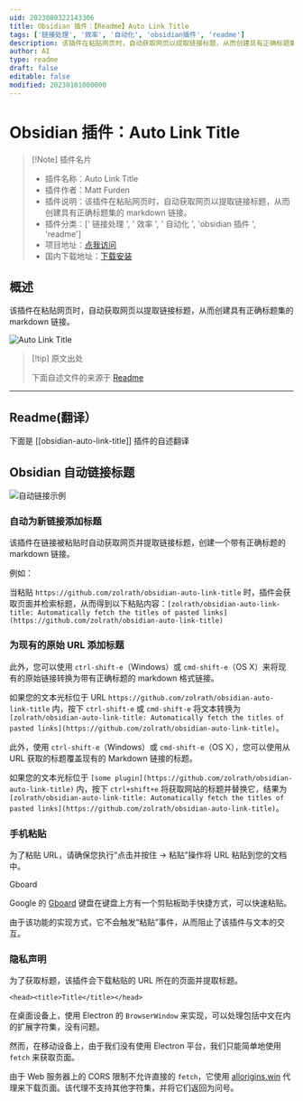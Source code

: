 ```yaml
---
uid: 2023080322143306
title: Obsidian 插件：【Readme】Auto Link Title
tags: ['链接处理', '效率', '自动化', 'obsidian插件', 'readme']
description: 该插件在粘贴网页时，自动获取网页以提取链接标题，从而创建具有正确标题集的markdown链接。
author: AI
type: readme
draft: false
editable: false
modified: 20230101000000
---
```


# Obsidian 插件：Auto Link Title

> [!Note] 插件名片
> - 插件名称：Auto Link Title
> - 插件作者：Matt Furden
> - 插件说明：该插件在粘贴网页时，自动获取网页以提取链接标题，从而创建具有正确标题集的 markdown 链接。
> - 插件分类：[' 链接处理 ', ' 效率 ', ' 自动化 ', 'obsidian 插件 ', 'readme']
> - 项目地址：[点我访问](https://github.com/zolrath/obsidian-auto-link-title)
> - 国内下载地址：[下载安装](https://pkmer.cn/products/plugin/pluginMarket/?obsidian-auto-link-title)

## 概述

该插件在粘贴网页时，自动获取网页以提取链接标题，从而创建具有正确标题集的 markdown 链接。

![Auto Link Title](https://cdn.pkmer.cn/covers/obsidian-auto-link-title.GIF!pkmer)

> [!tip] 原文出处
>
>下面自述文件的来源于 [Readme](https://ghproxy.net/https://raw.githubusercontent.com/zolrath/obsidian-auto-link-title/main/README.md)
>

---

## Readme(翻译）

下面是 [[obsidian-auto-link-title]] 插件的自述翻译

## Obsidian 自动链接标题

![自动链接示例](auto-link-title.gif)

### 自动为新链接添加标题

该插件在链接被粘贴时自动获取网页并提取链接标题，创建一个带有正确标题的 markdown 链接。

例如：

当粘贴 `https://github.com/zolrath/obsidian-auto-link-title` 时，插件会获取页面并检索标题，从而得到以下粘贴内容：`[zolrath/obsidian-auto-link-title: Automatically fetch the titles of pasted links](https://github.com/zolrath/obsidian-auto-link-title)`

### 为现有的原始 URL 添加标题

此外，您可以使用 `ctrl-shift-e`（Windows）或 `cmd-shift-e`（OS X）来将现有的原始链接转换为带有正确标题的 markdown 格式链接。

如果您的文本光标位于 URL `https://github.com/zolrath/obsidian-auto-link-title` 内，按下 `ctrl-shift-e` 或 `cmd-shift-e` 将文本转换为 `[zolrath/obsidian-auto-link-title: Automatically fetch the titles of pasted links](https://github.com/zolrath/obsidian-auto-link-title)`。

此外，使用 `ctrl-shift-e`（Windows）或 `cmd-shift-e`（OS X），您可以使用从 URL 获取的标题覆盖现有的 Markdown 链接的标题。

如果您的文本光标位于 `[some plugin](https://github.com/zolrath/obsidian-auto-link-title)` 内，按下 `ctrl+shift+e` 将获取网站的标题并替换它，结果为 `[zolrath/obsidian-auto-link-title: Automatically fetch the titles of pasted links](https://github.com/zolrath/obsidian-auto-link-title)`。

### 手机粘贴

为了粘贴 URL，请确保您执行“点击并按住 -> 粘贴”操作将 URL 粘贴到您的文档中。

Gboard

Google 的 [Gboard](https://play.google.com/store/apps/details?id=com.google.android.inputmethod.latin&hl=en_US&gl=US) 键盘在键盘上方有一个剪贴板助手快捷方式，可以快速粘贴。

由于该功能的实现方式，它不会触发“粘贴”事件，从而阻止了该插件与文本的交互。

### 隐私声明

为了获取标题，该插件会下载粘贴的 URL 所在的页面并提取标题。

`<head><title>Title</title></head>`

在桌面设备上，使用 Electron 的 `BrowserWindow` 来实现，可以处理包括中文在内的扩展字符集，没有问题。

然而，在移动设备上，由于我们没有使用 Electron 平台，我们只能简单地使用 `fetch` 来获取页面。

由于 Web 服务器上的 CORS 限制不允许直接的 `fetch`，它使用 [allorigins.win](https://allorigins.win) 代理来下载页面。该代理不支持其他字符集，并将它们返回为问号。
